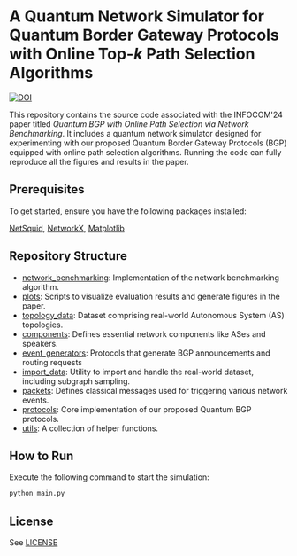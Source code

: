# A Quantum Network Simulator for Quantum Border Gateway Protocols with Online Top-$k$ Path Selection Algorithms

[![DOI](https://zenodo.org/badge/601056849.svg)](https://zenodo.org/doi/10.5281/zenodo.10444190)

This repository contains the source code associated with the INFOCOM'24 paper titled *Quantum BGP with Online Path Selection via Network Benchmarking*. It includes a quantum network simulator designed for experimenting with our proposed Quantum Border Gateway Protocols (BGP) equipped with online path selection algorithms. Running the code can fully reproduce all the figures and results in the paper.

## Prerequisites

To get started, ensure you have the following packages installed:

[NetSquid](https://netsquid.org/), [NetworkX](https://networkx.org/), [Matplotlib](https://matplotlib.org/)

## Repository Structure

* [network_benchmarking](./network_benchmarking): Implementation of the network benchmarking algorithm.
* [plots](./plots): Scripts to visualize evaluation results and generate figures in the paper.
* [topology_data](./topology_data): Dataset comprising real-world Autonomous System (AS) topologies.
* [components](./components.py): Defines essential network components like ASes and speakers.
* [event_generators](./event_generators.py): Protocols that generate BGP announcements and routing requests
* [import_data](./import_data.py): Utility to import and handle the real-world dataset, including subgraph sampling.
* [packets](./packets.py): Defines classical messages used for triggering various network events.
* [protocols](./protocols.py): Core implementation of our proposed Quantum BGP protocols.
* [utils](./utils.py): A collection of helper functions.

## How to Run

Execute the following command to start the simulation:

```sh
python main.py
```

## License

See [LICENSE](LICENSE)
